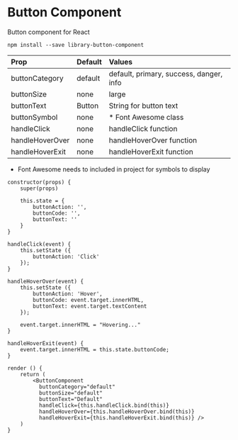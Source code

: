 
# Button Component

Button component for React

```
npm install --save library-button-component
```

| Prop            | Default | Values                                  |
| :-------------- |:------- | :-------------------------------------- |
| buttonCategory  | default | default, primary, success, danger, info |
| buttonSize      | none    | large                                   |
| buttonText      | Button  | String for button text                  |
| buttonSymbol    | none    | * Font Awesome class                    |
| handleClick     | none    | handleClick function                    |
| handleHoverOver | none    | handleHoverOver function                |
| handleHoverExit | none    | handleHoverExit function                |

* Font Awesome needs to included in project for symbols to display

```
constructor(props) {
	super(props)

	this.state = {
		buttonAction: '',
		buttonCode: '',
		buttonText: ''
	}
}

handleClick(event) {
	this.setState ({
		buttonAction: 'Click'
	});
}

handleHoverOver(event) {
	this.setState ({
		buttonAction: 'Hover',
		buttonCode: event.target.innerHTML,
		buttonText: event.target.textContent
	});

	event.target.innerHTML = "Hovering..."
}

handleHoverExit(event) {
	event.target.innerHTML = this.state.buttonCode;
}

render () {
	return (
		<ButtonComponent
		  buttonCategory="default"
		  buttonSize="default"
		  buttonText="Default"
		  handleClick={this.handleClick.bind(this)}
		  handleHoverOver={this.handleHoverOver.bind(this)}
		  handleHoverExit={this.handleHoverExit.bind(this)} />
	)
}
```
